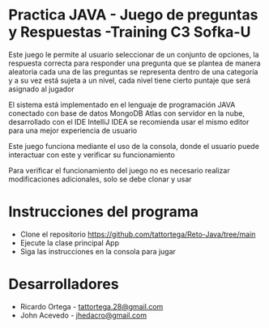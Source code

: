 # Practica JAVA - Juego de preguntas y Respuestas -Training C3 Sofka-U

Este juego le permite al usuario seleccionar de un conjunto de opciones, la respuesta correcta para responder una pregunta que se plantea de manera aleatoria
cada una de las preguntas se representa dentro de una categoría y a su vez está sujeta a un nivel, cada nivel tiene cierto puntaje que será asignado al jugador

El sistema está implementado en el lenguaje de programación JAVA conectado con base de datos MongoDB Atlas con servidor en la nube, desarrollado con el IDE IntelliJ IDEA
se recomienda usar el mismo editor para una mejor experiencia de usuario

Este juego funciona mediante el uso de la consola, donde el usuario puede interactuar con este y verificar su funcionamiento

Para verificar el funcionamiento del juego no es necesario realizar modificaciones adicionales, solo se debe clonar y usar 

# Instrucciones del programa
+ Clone el repositorio https://github.com/tattortega/Reto-Java/tree/main
+ Ejecute la clase principal App
+ Siga las instrucciones en la consola para jugar

# Desarrolladores
+ Ricardo Ortega - tattortega.28@gmail.com
+ John Acevedo - jhedacro@gmail.com
